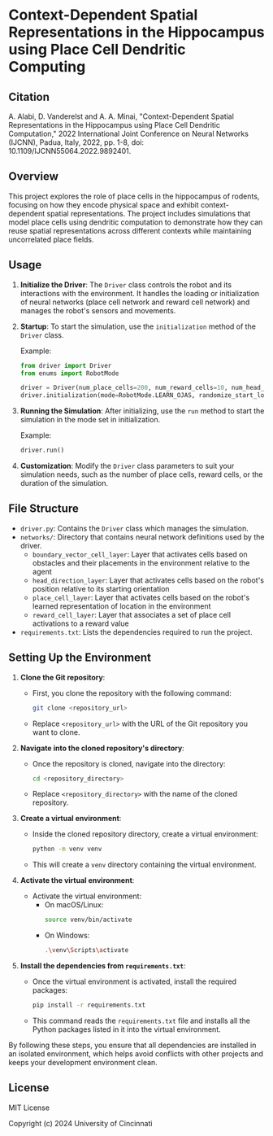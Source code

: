 
# Context-Dependent Spatial Representations in the Hippocampus using Place Cell Dendritic Computing

## Citation
A. Alabi, D. Vanderelst and A. A. Minai, "Context-Dependent Spatial Representations in the Hippocampus using Place Cell Dendritic Computation," 2022 International Joint Conference on Neural Networks (IJCNN), Padua, Italy, 2022, pp. 1-8, doi: 10.1109/IJCNN55064.2022.9892401.

## Overview
This project explores the role of place cells in the hippocampus of rodents, focusing on how they encode physical space and exhibit context-dependent spatial representations. The project includes simulations that model place cells using dendritic computation to demonstrate how they can reuse spatial representations across different contexts while maintaining uncorrelated place fields.

## Usage
1. **Initialize the Driver**: The `Driver` class controls the robot and its interactions with the environment. It handles the loading or initialization of neural networks (place cell network and reward cell network) and manages the robot's sensors and movements.

2. **Startup**: To start the simulation, use the `initialization` method of the `Driver` class.

    Example:
    ```python
    from driver import Driver
    from enums import RobotMode

    driver = Driver(num_place_cells=200, num_reward_cells=10, num_head_directions=8, run_time_hours=2, timestep=96)
    driver.initialization(mode=RobotMode.LEARN_OJAS, randomize_start_loc=True, run_time_hours=1)
    ```

3. **Running the Simulation**: After initializing, use the `run` method to start the simulation in the mode set in initialization.

    Example:
    ```python
    driver.run()
    ```

4. **Customization**: Modify the `Driver` class parameters to suit your simulation needs, such as the number of place cells, reward cells, or the duration of the simulation.

## File Structure
- `driver.py`: Contains the `Driver` class which manages the simulation.
- `networks/`: Directory that contains neural network definitions used by the driver.
  - `boundary_vector_cell_layer`: Layer that activates cells based on obstacles and their placements in the environment relative to the agent
  - `head_direction_layer`: Layer that activates cells based on the robot's position relative to its starting orientation
  - `place_cell_layer`: Layer that activates cells based on the robot's learned representation of location in the environment
  - `reward_cell_layer`: Layer that associates a set of place cell activations to a reward value
- `requirements.txt`: Lists the dependencies required to run the project.

## Setting Up the Environment

1. **Clone the Git repository**:
   - First, you clone the repository with the following command:
     ```bash
     git clone <repository_url>
     ```
   - Replace `<repository_url>` with the URL of the Git repository you want to clone.

2. **Navigate into the cloned repository's directory**:
   - Once the repository is cloned, navigate into the directory:
     ```bash
     cd <repository_directory>
     ```
   - Replace `<repository_directory>` with the name of the cloned repository.

3. **Create a virtual environment**:
   - Inside the cloned repository directory, create a virtual environment:
     ```bash
     python -m venv venv
     ```
   - This will create a `venv` directory containing the virtual environment.

4. **Activate the virtual environment**:
   - Activate the virtual environment:
     - On macOS/Linux:
       ```bash
       source venv/bin/activate
       ```
     - On Windows:
       ```bash
       .\venv\Scripts\activate
       ```

5. **Install the dependencies from `requirements.txt`**:
   - Once the virtual environment is activated, install the required packages:
     ```bash
     pip install -r requirements.txt
     ```
   - This command reads the `requirements.txt` file and installs all the Python packages listed in it into the virtual environment.

By following these steps, you ensure that all dependencies are installed in an isolated environment, which helps avoid conflicts with other projects and keeps your development environment clean.

## License
MIT License

Copyright (c) 2024 University of Cincinnati
